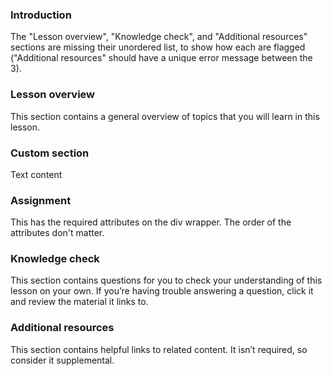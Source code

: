 ### Introduction

The "Lesson overview", "Knowledge check", and "Additional resources" sections are missing their unordered list, to show how each are flagged ("Additional resources" should have a unique error message between the 3).

### Lesson overview

This section contains a general overview of topics that you will learn in this lesson.

### Custom section

Text content

### Assignment

<div markdown="1" class="lesson-content__panel">

This has the required attributes on the div wrapper. The order of the attributes don't matter.

</div>

### Knowledge check

This section contains questions for you to check your understanding of this lesson on your own. If you’re having trouble answering a question, click it and review the material it links to.

### Additional resources

This section contains helpful links to related content. It isn’t required, so consider it supplemental.
